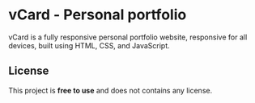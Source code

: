# vCard - Personal portfolio



vCard is a fully responsive personal portfolio website, responsive for all devices, built using HTML, CSS, and JavaScript.

## License

This project is **free to use** and does not contains any license.
